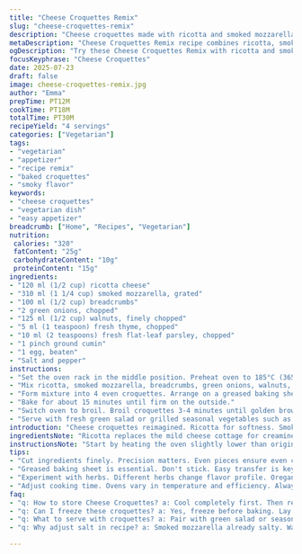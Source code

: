 ```yaml
---
title: "Cheese Croquettes Remix"
slug: "cheese-croquettes-remix"
description: "Cheese croquettes made with ricotta and smoked mozzarella instead of cottage and gruyere, plus chopped walnuts replacing almond meal. Basil swapped for thyme, added ground cumin for a twist. Quantity adjustments reduce cheese cottage to 120 ml, increase breadcrumbs to 100 ml. Bake time tweaked slightly longer, crispier finish. Four servings are enough for a veggie main. Great with green salad or grilled seasonal veggies like zucchini and bell peppers."
metaDescription: "Cheese Croquettes Remix recipe combines ricotta, smoked mozzarella, and walnuts with a twist of cumin, served as a veggie main dish"
ogDescription: "Try these Cheese Croquettes Remix with ricotta and smoked mozzarella, perfect for a light meal with fresh greens or grilled veggies"
focusKeyphrase: "Cheese Croquettes"
date: 2025-07-23
draft: false
image: cheese-croquettes-remix.jpg
author: "Emma"
prepTime: PT12M
cookTime: PT18M
totalTime: PT30M
recipeYield: "4 servings"
categories: ["Vegetarian"]
tags:
- "vegetarian"
- "appetizer"
- "recipe remix"
- "baked croquettes"
- "smoky flavor"
keywords:
- "cheese croquettes"
- "vegetarian dish"
- "easy appetizer"
breadcrumb: ["Home", "Recipes", "Vegetarian"]
nutrition: 
 calories: "320"
 fatContent: "25g"
 carbohydrateContent: "10g"
 proteinContent: "15g"
ingredients:
- "120 ml (1/2 cup) ricotta cheese"
- "310 ml (1 1/4 cup) smoked mozzarella, grated"
- "100 ml (1/2 cup) breadcrumbs"
- "2 green onions, chopped"
- "125 ml (1/2 cup) walnuts, finely chopped"
- "5 ml (1 teaspoon) fresh thyme, chopped"
- "10 ml (2 teaspoons) fresh flat-leaf parsley, chopped"
- "1 pinch ground cumin"
- "1 egg, beaten"
- "Salt and pepper"
instructions:
- "Set the oven rack in the middle position. Preheat oven to 185°C (365°F)."
- "Mix ricotta, smoked mozzarella, breadcrumbs, green onions, walnuts, thyme, parsley, ground cumin, and beaten egg in a bowl. Salt and pepper to taste."
- "Form mixture into 4 even croquettes. Arrange on a greased baking sheet, spacing apart."
- "Bake for about 15 minutes until firm on the outside."
- "Switch oven to broil. Broil croquettes 3-4 minutes until golden brown on top."
- "Serve with fresh green salad or grilled seasonal vegetables such as asparagus, zucchini, or bell peppers."
introduction: "Cheese croquettes reimagined. Ricotta for softness. Smoked mozzarella adds a savory twist. Walnuts give texture, crunch. Thyme instead of basil, cumin to bump spice slightly. Breadcrumbs slightly up, cheese cottage down, changing mouthfeel. Baking, then broiling for crisp crust. Quick prep, about half an hour total. Four croquettes, big enough for a light meal. Not just a snack anymore. Serve alongside fresh leafy greens or grilled veg. Great for vegetarians, filling, simple ingredients. No frying necessary."
ingredientsNote: "Ricotta replaces the mild cheese cottage for creaminess and moisture. Smoked mozzarella brings smoky depth, unlike the grassy gruyere. Walnuts instead of almonds bring earthiness and added crunch. Thyme complements the savory notes differently than basil's sweet aroma. Breadcrumbs increased from 75 to 100 ml to offset added moisture from ricotta. Egg remains a binder, but cumin introduces a subtle warmth. Adjust salt carefully since smoked cheese is saltier. Green onions provide fresh sharpness. Modifications aim to transform flavors yet keep croquette structure intact."
instructionsNote: "Start by heating the oven slightly lower than original. Mixing ingredients thoroughly ensures uniform texture but don't overmix to avoid dense croquettes. Forming them evenly helps with consistent cooking. A greased baking sheet aids easy removal. Bake slightly longer for firmer texture, then use broiler to crisp the exterior. Keeping croquettes monitored under broiler prevents burning. Serving recommendations encourage fresh or grilled veggies to balance richness. Prep and cook times are approximate; adjust according to oven variations and desired crunchiness."
tips:
- "Cut ingredients finely. Precision matters. Even pieces ensure even cooking. Heat oven to right temperature. High heat for broiling, low for baking. Check seasoning. Finding balance is crucial. Adjust salt especially with smoked cheese. Flavor varies. Don't skip resting before serving. Let croquettes settle to maintain shape."
- "Greased baking sheet is essential. Don't stick. Easy transfer is key. Try using parchment paper for easier cleanup. Croquettes can be shaped ahead. Store in fridge for up to 2 hours. Bake fresh before serving for best taste. Broiling adds a crunchy finish. Watch closely to avoid burning."
- "Experiment with herbs. Different herbs change flavor profile. Oregano or rosemary can work well. Toast walnuts beforehand. Adds depth of flavor, enhances crunch. Consider serving with sauce. Garlic aioli or spicy mayo can complement. Don't forget presentation; garnish with parsley for color. Simple tweaks create unique experiences."
- "Adjust cooking time. Ovens vary in temperature and efficiency. Always check doneness with a fork. Firmness indicates readiness, but golden color is key. Broil until just right. Be vigilant. Alternative cheeses add their own flavors. Try pepper jack for heat. Variety keeps dishes interesting. Switch veggie sides each season."
faq:
- "q: How to store Cheese Croquettes? a: Cool completely first. Then refrigerate in airtight container. Up to 3 days. Reheat in oven for crispness. Microwaving isn't recommended."
- "q: Can I freeze these croquettes? a: Yes, freeze before baking. Lay flat on baking sheet. Once frozen, transfer to bag. Bake from frozen, adding extra time."
- "q: What to serve with croquettes? a: Pair with green salad or seasonal veggies. Grilled zucchini works. Light dressing helps balance richness."
- "q: Why adjust salt in recipe? a: Smoked mozzarella already salty. Watch seasoning. Add to taste. Balance flavors is essential for final dish."

---
```


